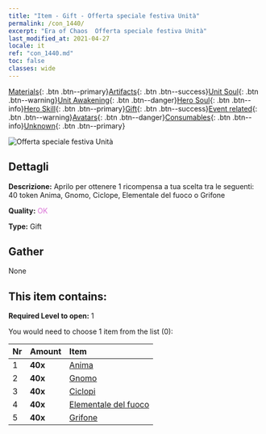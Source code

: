 ```yaml
---
title: "Item - Gift - Offerta speciale festiva Unità"
permalink: /con_1440/
excerpt: "Era of Chaos  Offerta speciale festiva Unità"
last_modified_at: 2021-04-27
locale: it
ref: "con_1440.md"
toc: false
classes: wide
---
```

 [Materials](/ItemsIT/){: .btn .btn--primary}[Artifacts](/ItemsIT/Artifacts/){: .btn .btn--success}[Unit Soul](/ItemsIT/UnitSoul/){: .btn .btn--warning}[Unit Awakening](/ItemsIT/UnitAwakening/){: .btn .btn--danger}[Hero Soul](/ItemsIT/HeroSoul/){: .btn .btn--info}[Hero Skill](/ItemsIT/HeroSkill/){: .btn .btn--primary}[Gift](/ItemsIT/Gift/){: .btn .btn--success}[Event related](/ItemsIT/Events/){: .btn .btn--warning}[Avatars](/ItemsIT/Avatars/){: .btn .btn--danger}[Consumables](/ItemsIT/Consumables/){: .btn .btn--info}[Unknown](/ItemsIT/Unknown/){: .btn .btn--primary}

 ![Offerta speciale festiva Unità](/images/t/i_907054.png)

## Dettagli
 **Descrizione:** Aprilo per ottenere 1 ricompensa a tua scelta tra le seguenti: 40 token Anima, Gnomo, Ciclope, Elementale del fuoco o Grifone

 **Quality:** <span style="color: #DA70D6">OK</span>

 **Type:** Gift

## Gather

  None

## This item contains:

 **Required Level to open:** 1

 You would need to choose 1 item from the list (0):

  | Nr | Amount |     Item    |
  |:---|:-------|:------------|
  | 1 |  **40x** | [Anima](/ItemsIT/unt_210/) |  | 
  | 2 |  **40x** | [Gnomo](/ItemsIT/unt_200/) |  | 
  | 3 |  **40x** | [Ciclopi](/ItemsIT/unt_222/) |  | 
  | 4 |  **40x** | [Elementale del fuoco](/ItemsIT/unt_265/) |  | 
  | 5 |  **40x** | [Grifone](/ItemsIT/unt_192/) |  | 
